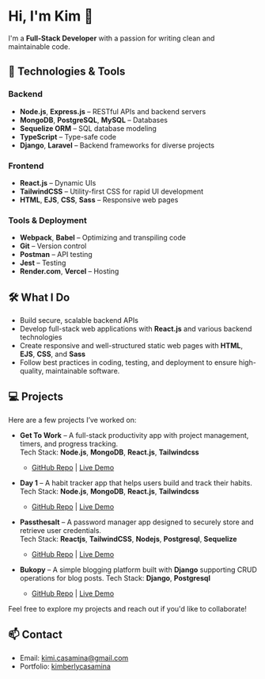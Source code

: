 # Hi, I'm Kim 👋

I'm a **Full-Stack Developer** with a passion for writing clean and maintainable code.

## 🚀 Technologies & Tools

### Backend
- **Node.js**, **Express.js** – RESTful APIs and backend servers
- **MongoDB**, **PostgreSQL**, **MySQL** – Databases
- **Sequelize ORM** – SQL database modeling
- **TypeScript** – Type-safe code
- **Django**, **Laravel** – Backend frameworks for diverse projects

### Frontend
- **React.js** – Dynamic UIs
- **TailwindCSS** – Utility-first CSS for rapid UI development
- **HTML**, **EJS**, **CSS**, **Sass** – Responsive web pages

### Tools & Deployment
- **Webpack**, **Babel** –  Optimizing and transpiling code
- **Git** – Version control
- **Postman** – API testing
- **Jest** – Testing
- **Render.com**, **Vercel** – Hosting

## 🛠 What I Do
- Build secure, scalable backend APIs 
- Develop full-stack web applications with **React.js** and various backend technologies
- Create responsive and well-structured static web pages with **HTML**, **EJS**, **CSS**, and **Sass**
- Follow best practices in coding, testing, and deployment to ensure high-quality, maintainable software.

## 💻 Projects
Here are a few projects I’ve worked on:
- **Get To Work** – A full-stack productivity app with project management, timers, and progress tracking.  
  Tech Stack: **Node.js**, **MongoDB**, **React.js**, **Tailwindcss**  
  - [GitHub Repo](https://github.com/kimicasamina/Get-To-Work-Mongodb-Express-React-Nodejs) | [Live Demo](https://gettowork.onrender.com/)

- **Day 1** – A habit tracker app that helps users build and track their habits.  
   Tech Stack: **Node.js**, **MongoDB**, **React.js**, **Tailwindcss**    
  - [GitHub Repo](https://github.com/kimicasamina/day1) | [Live Demo](https://day1-habit-tracker.onrender.com/)

- **Passthesalt** –  A password manager app designed to securely store and retrieve user credentials.  
  Tech Stack: **Reactjs**, **TailwindCSS**, **Nodejs**, **Postgresql**, **Sequelize**
  - [GitHub Repo](https://github.com/kimicasamina/passthesalt-password-manager) | [Live Demo](https://passthesalt-client.onrender.com/)

- **Bukopy** – A simple blogging platform built with **Django** supporting CRUD operations for blog posts.
  Tech Stack: **Django**, **Postgresql**
  -  [GitHub Repo](https://github.com/kimicasamina/bukopy-django-blogsite) | [Live Demo](https://bukopy-blogsite.onrender.com/)

Feel free to explore my projects and reach out if you'd like to collaborate!

## 📫 Contact
- Email: [kimi.casamina@gmail.com](mailto:kimi.casamina@gmail.com)
- Portfolio: [kimberlycasamina](https://kimberlycasamina.onrender.com/)
